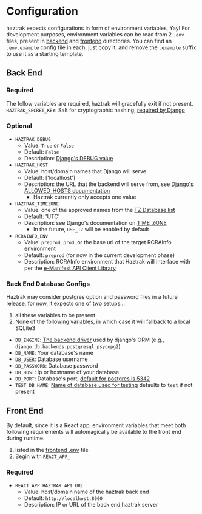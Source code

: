 # Configuration

haztrak expects configurations in form of environment variables, Yay!
For development purposes, environment variables can be read from 2 `.env` files, present in
[backend](../backend) and [frontend](../frontend) directories. You can find an `.env.example` config
file in each, just copy it, and remove the `.example` suffix to use it as a starting template.

## Back End

### Required

The follow variables are required, haztrak will gracefully exit if not present.
`HAZTRAK_SECRET_KEY`: Salt for cryptographic hashing,
[required by Django](https://docs.djangoproject.com/en/4.0/ref/settings/#secret-key)

### Optional

* `HAZTRAK_DEBUG`
    * Value: `True` or `False`
    * Default: `False`
    * Description: [Django's DEBUG value](https://docs.djangoproject.com/en/4.0/ref/settings/#debug)
* `HAZTRAK_HOST`
    * Value: host/domain names that Django will serve
    * Default: ['localhost']
    * Description: the URL that the backend will serve from,
      see [Django's ALLOWED_HOSTS documentation](https://docs.djangoproject.com/en/4.0/ref/settings/#allowed-hosts)
        * Haztrak currently only accepts one value
* `HAZTRAK_TIMEZONE`
    * Value: one of the approved names from
      the [TZ Database list](https://en.wikipedia.org/wiki/List_of_tz_database_time_zones)
    * Default: 'UTC'
    * Description: see Django's documentation
      on [TIME_ZONE](https://docs.djangoproject.com/en/4.0/ref/settings/#time-zone-1)
        * In the future, `USE_TZ` will be enabled by default
* `RCRAINFO_ENV`
    * Value: `preprod`, `prod`, or the base url of the target RCRAInfo environment
    * Default: `preprod` (for now in the current development phase)
    * Description: RCRAInfo environment that Haztrak will interface with per
      the [e-Manifest API Client Library](https://github.com/USEPA/e-manifest/tree/master/emanifest-py#methods)

### Back End Database Configs

Haztrak may consider postgres option and password files in a future release,
for now, it expects one of two setups...

1. all these variables to be present
2. None of the following variables, in which case it will fallback to a local SQLite3

* `DB_ENGINE`: [The backend driver](https://docs.djangoproject.com/en/4.0/ref/settings/#engine)
  used by django's ORM (e.g., `django.db.backends.postgresql_psycopg2`)
* `DB_NAME`: Your database's name
* `DB_USER`: Database username
* `DB_PASSWORD`: Database password
* `DB_HOST`: Ip or hostname of your database
* `DB_PORT`: Database's port,
  [default for postgres is 5342](https://www.postgresql.org/docs/current/app-postgres.html)
* `TEST_DB_NAME`: [Name of database used for testing](https://docs.djangoproject.com/en/4.0/ref/settings/#test)
  defaults to `test` if not present

## Front End

By default, since it is a React app, environment variables that meet both following requirements
will automagically be available to the front end during runtime.

1. listed in the [frontend .env](../frontend/.env.example) file
2. Begin with `REACT_APP_`

### Required

* `REACT_APP_HAZTRAK_API_URL`
    * Value: host/domain name of the haztrak back end
    * Default: `http://localhost:8000`
    * Description: IP or URL of the back end haztrak server
